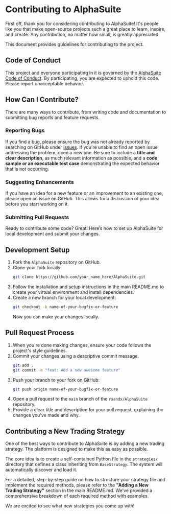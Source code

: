 # Contributing to AlphaSuite

First off, thank you for considering contributing to AlphaSuite! It's people like you that make open-source projects such a great place to learn, inspire, and create. Any contribution, no matter how small, is greatly appreciated.

This document provides guidelines for contributing to the project.

## Code of Conduct

This project and everyone participating in it is governed by the [AlphaSuite Code of Conduct](CODE_OF_CONDUCT.md). By participating, you are expected to uphold this code. Please report unacceptable behavior.

## How Can I Contribute?

There are many ways to contribute, from writing code and documentation to submitting bug reports and feature requests.

### Reporting Bugs

If you find a bug, please ensure the bug was not already reported by searching on GitHub under [Issues](https://github.com/rsandx/AlphaSuite/issues). If you're unable to find an open issue addressing the problem, open a new one. Be sure to include a **title and clear description**, as much relevant information as possible, and a **code sample or an executable test case** demonstrating the expected behavior that is not occurring.

### Suggesting Enhancements

If you have an idea for a new feature or an improvement to an existing one, please open an issue on GitHub. This allows for a discussion of your idea before you start working on it.

### Submitting Pull Requests

Ready to contribute some code? Great! Here’s how to set up AlphaSuite for local development and submit your changes.

## Development Setup

1.  Fork the `AlphaSuite` repository on GitHub.
2.  Clone your fork locally:
    ```bash
    git clone https://github.com/your_name_here/AlphaSuite.git
    ```
3.  Follow the installation and setup instructions in the main README.md to create your virtual environment and install dependencies.
4.  Create a new branch for your local development:
    ```bash
    git checkout -b name-of-your-bugfix-or-feature
    ```
    Now you can make your changes locally.

## Pull Request Process

1.  When you're done making changes, ensure your code follows the project's style guidelines.
2.  Commit your changes using a descriptive commit message.
    ```bash
    git add .
    git commit -m "feat: Add a new awesome feature"
    ```
3.  Push your branch to your fork on GitHub:
    ```bash
    git push origin name-of-your-bugfix-or-feature
    ```
4.  Open a pull request to the `main` branch of the `rsandx/AlphaSuite` repository.
5.  Provide a clear title and description for your pull request, explaining the changes you've made and why.

## Contributing a New Trading Strategy

One of the best ways to contribute to AlphaSuite is by adding a new trading strategy. The platform is designed to make this as easy as possible.

The core idea is to create a self-contained Python file in the `strategies/` directory that defines a class inheriting from `BaseStrategy`. The system will automatically discover and load it.

For a detailed, step-by-step guide on how to structure your strategy file and implement the required methods, please refer to the **"Adding a New Trading Strategy"** section in the main README.md. We've provided a comprehensive breakdown of each required method with examples.

We are excited to see what new strategies you come up with!